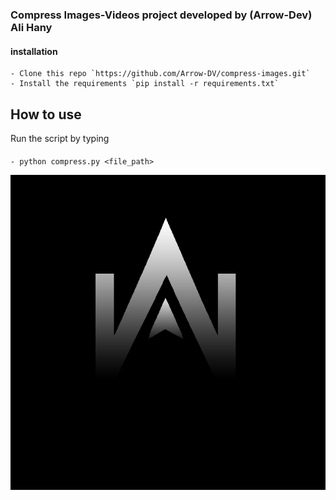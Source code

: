 ### Compress Images-Videos project developed by (Arrow-Dev) Ali Hany

#### installation
    - Clone this repo `https://github.com/Arrow-DV/compress-images.git`
    - Install the requirements `pip install -r requirements.txt`

## How to use
Run the script by typing 
    
####
    - python compress.py <file_path>

<img src = "arrow.png">
